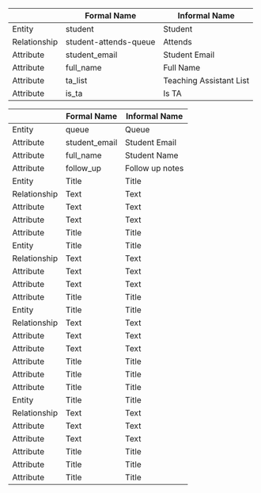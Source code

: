 |             | Formal Name | Informal Name |
| ----------- | ----------- | ------------- |
| Entity       | student       | Student         |
| Relationship     | student-attends-queue        | Attends          |
| Attribute       | student_email        | Student Email          |
| Attribute      | full_name        |    Full Name       |
| Attribute | ta_list       | Teaching Assistant List         |
| Attribute | is_ta       | Is TA        |


|             | Formal Name | Informal Name |
| ----------- | ----------- | ------------- |
| Entity       | queue       | Queue         |
| Attribute       | student_email        | Student Email          |
| Attribute      | full_name        | Student Name          |
| Attribute | follow_up       | Follow up notes         |
| Entity       | Title       | Title         |
| Relationship     | Text        | Text          |
| Attribute       | Text        | Text          |
| Attribute      | Text        | Text          |
| Attribute | Title       | Title         |
| Entity       | Title       | Title         |
| Relationship     | Text        | Text          |
| Attribute       | Text        | Text          |
| Attribute      | Text        | Text          |
| Attribute | Title       | Title         |
| Entity       | Title       | Title         |
| Relationship     | Text        | Text          |
| Attribute       | Text        | Text          |
| Attribute      | Text        | Text          |
| Attribute | Title       | Title         |
| Attribute | Title       | Title         |
| Attribute | Title       | Title         |
| Entity       | Title       | Title         |
| Relationship     | Text        | Text          |
| Attribute       | Text        | Text          |
| Attribute      | Text        | Text          |
| Attribute | Title       | Title         |
| Attribute | Title       | Title         |
| Attribute | Title       | Title         |
